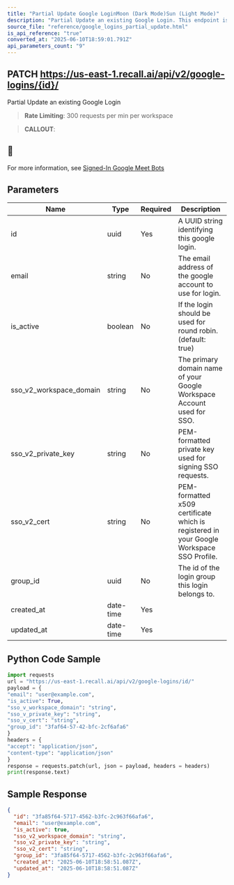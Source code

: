 ```yaml
---
title: "Partial Update Google LoginMoon (Dark Mode)Sun (Light Mode)"
description: "Partial Update an existing Google Login. This endpoint is rate limited to: 300 requests per min per workspace"
source_file: "reference/google_logins_partial_update.html"
is_api_reference: "true"
converted_at: "2025-06-10T18:59:01.791Z"
api_parameters_count: "9"
---
```

## PATCH https://us-east-1.recall.ai/api/v2/google-logins/{id}/

Partial Update an existing Google Login

> **Rate Limiting**: 300 requests per min per workspace

> **CALLOUT**:

## 📘

For more information, see [Signed-In Google Meet Bots](/docs/google-meet-login-getting-started.md)
## Parameters

| Name | Type | Required | Description |
| --- | --- | --- | --- |
| id | uuid | Yes | A UUID string identifying this google login. |
| email | string | No | The email address of the google account to use for login. |
| is_active | boolean | No | If the login should be used for round robin. (default: true) |
| sso_v2_workspace_domain | string | No | The primary domain name of your Google Workspace Account used for SSO. |
| sso_v2_private_key | string | No | PEM-formatted private key used for signing SSO requests. |
| sso_v2_cert | string | No | PEM-formatted x509 certificate which is registered in your Google Workspace SSO Profile. |
| group_id | uuid | No | The id of the login group this login belongs to. |
| created_at | date-time | Yes |  |
| updated_at | date-time | Yes |  |

## Python Code Sample

```python
import requests
url = "https://us-east-1.recall.ai/api/v2/google-logins/id/"
payload = {
"email": "user@example.com",
"is_active": True,
"sso_v_workspace_domain": "string",
"sso_v_private_key": "string",
"sso_v_cert": "string",
"group_id": "3faf64-57-42-bfc-2cf6afa6"
}
headers = {
"accept": "application/json",
"content-type": "application/json"
}
response = requests.patch(url, json = payload, headers = headers)
print(response.text)
```

## Sample Response

```json
{
  "id": "3fa85f64-5717-4562-b3fc-2c963f66afa6",
  "email": "user@example.com",
  "is_active": true,
  "sso_v2_workspace_domain": "string",
  "sso_v2_private_key": "string",
  "sso_v2_cert": "string",
  "group_id": "3fa85f64-5717-4562-b3fc-2c963f66afa6",
  "created_at": "2025-06-10T18:58:51.087Z",
  "updated_at": "2025-06-10T18:58:51.087Z"
}
```
